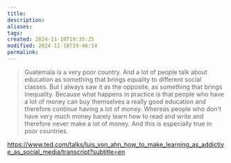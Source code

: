 ```yaml
---
title: 
description: 
aliases: 
tags: 
created: 2024-11-18T19:35:25
modified: 2024-11-18T19:46:14
permalink: 
---
```


> Guatemala is a very poor country. And a lot of people talk about education as something that brings equality to different social classes. But I always saw it as the opposite, as something that brings inequality. Because what happens in practice is that people who have a lot of money can buy themselves a really good education and therefore continue having a lot of money. Whereas people who don't have very much money barely learn how to read and write and therefore never make a lot of money. And this is especially true in poor countries.



https://www.ted.com/talks/luis_von_ahn_how_to_make_learning_as_addictive_as_social_media/transcript?subtitle=en
